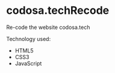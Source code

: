 # codosa.techRecode

Re-code the website codosa.tech

Technology used:
* HTML5
* CSS3 
* JavaScript
